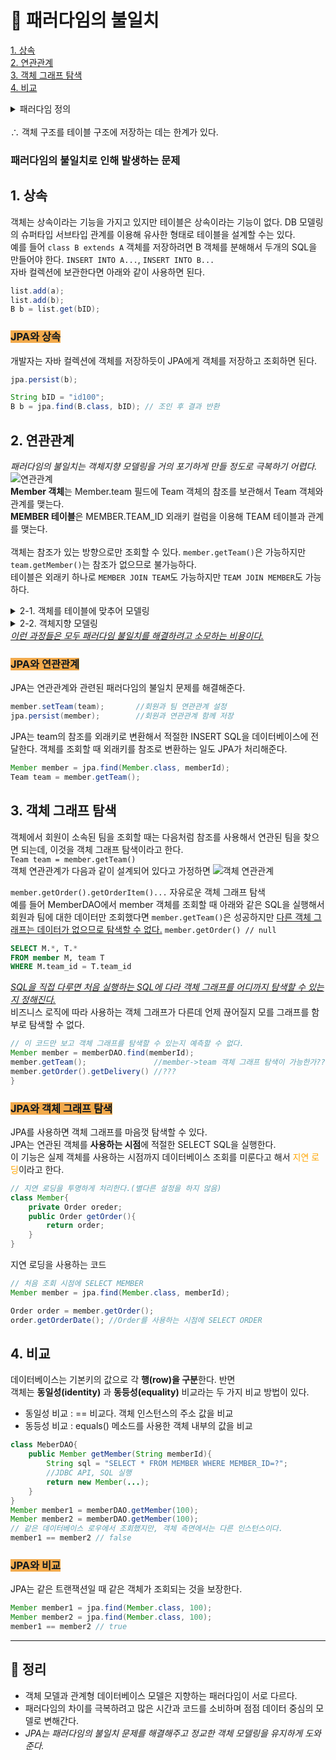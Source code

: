 # 🛑 패러다임의 불일치
[1. 상속](#1-상속)   
[2. 연관관계](#2-연관관계)   
[3. 객체 그래프 탐색](#3-객체-그래프-탐색)   
[4. 비교](#4-비교)   

<details>
<summary>패러다임 정의</summary>

객체지향 프로그래밍은 추상화, 캡슐화, 정보은닉, 상속, 다형성 등 시스템의 복잡성을 제어할 수 있는 다양한 장치들을 제공해 현대의 복잡한 애플리케이션은 대부분은 객체지향 언어로 개발한다.

비즈니스 요구사항을 정의한 도메인 모델도 객체로 모델링하면 객체지향 언어가 가진 장점들을 활용할 수 있는데, 문제는 **정의한 도메인 모델을 저장할 때 발생**한다. 예를 들어 특정 유저가 시스템에 회원 가입하면 회원이라는 객체 인스턴스를 생성한 후 이 객체를 메모리가 아닌 어딘가에 영구 보관해야 한다.

객체의 기능은 클래스에 정의되었으므로 객체가 단순하면 인스턴스의 상태인 속성만 저장했다가 필요할 때 불러와서 복구하면 된다. 부모 객체를 상속받았거나, 다른 객체를 참조하고 있다면 객체의 상태를 저장하기는 쉽지 않다.

현실적인 대안은 **관계형 데이터베이스**에 **객체를 저장**하는 것인데, 관계형 데이터베이스는 데이터 중심으로 구조화되어 있고, 집합적인 사고를 요구한다. 또한 추상화, 상속 다형성 같은 개념이 없다.

*객체와 관계형 데이터 베이스는 지향하는 목적이 서로 다르므로 둘의 기능과 표현 방법도 다르다. 이것을 객체와 관계형 데이터베이스의 패러다임 불일치 문제라고 한다.*
</details>
<br>
∴ 객체 구조를 테이블 구조에 저장하는 데는 한계가 있다.

### 패러다임의 불일치로 인해 발생하는 문제
## 1. 상속   
객체는 상속이라는 기능을 가지고 있지만 테이블은 상속이라는 기능이 없다. DB 모델링의 슈퍼타입 서브타입 관계를 이용해 유사한 형태로 테이블을 설계할 수는 있다.   
예를 들어 `class B extends A` 객체를 저장하려면 B 객체를 분해해서 두개의 SQL을 만들어야 한다. `INSERT INTO A...`, `INSERT INTO B...`   
자바 컬렉션에 보관한다면 아래와 같이 사용하면 된다.
```java
list.add(a);
list.add(b);
B b = list.get(bID);
```
### <font style="color:#101820;background-color:#F2AA4C">**JPA와 상속**</font>
개발자는 자바 컬렉션에 객체를 저장하듯이 JPA에게 객체를 저장하고 조회하면 된다.
```java
jpa.persist(b);

String bID = "id100";
B b = jpa.find(B.class, bID); // 조인 후 결과 반환
```

## 2. 연관관계   
*패러다임의 불일치는 객체지향 모델링을 거의 포기하게 만들   정도로 극복하기 어렵다.*   
![연관관계](https://miro.medium.com/max/1400/1*rzIbFHiuBDEUrfksrgj5kQ.png)   
**Member 객체**는 Member.team 필드에 Team 객체의 참조를 보관해서 Team 객체와 관계를 맺는다.   
**MEMBER 테이블**은 MEMBER.TEAM_ID 외래키 컬럼을 이용해 TEAM 테이블과 관계를 맺는다. <br><br>
객체는 참조가 있는 방향으로만 조회할 수 있다. `member.getTeam()`은 가능하지만 `team.getMember()`는 참조가 없으므로 불가능하다.    
테이블은 외래키 하나로 `MEMBER JOIN TEAM`도 가능하지만 `TEAM JOIN MEMBER`도 가능하다.    

<details>
<summary> 2-1. 객체를 테이블에 맞추어 모델링 </summary>

*좋은 객체 모델링을 기대하기 어렵고 객체지향의 특징을 잃어버리게 됨*
```java
class Member{
    String id;          //MEMBER_ID 컬럼 사용 
    Long teamId;        //**TEAM_ID FK 컬럼 사용**
    String username;    //USERNAME 컬럼 사용
}
class Team{
    Long id;            //TEAM_ID PK 사용
    String name;        //NAME 컬럼 사용
}
```
`TEAM_ID`의 값을 그대로 보관하는 teamId 필드에 문제가 있다.   
관계형 데이터베이스는 조인이라는 기능으로 외래키의 값을 그대로 보관해도 되지만, <font style="color:orange">객체는 연관된 참조를 보관해야 참조를 통해 연관된 객체를 찾을 수 있다.</font>   
가장 객체지향적인 방법 : `Team team = member.getTeam()`
</details>

<details>
<summary> 2-2. 객체지향 모델링</summary>

```java
class Member{
    String id;          //MEMBER_ID 컬럼 사용 
    Team teamId;        //**참조로 연관관계를 맺는다**
    String username;    //USERNAME 컬럼 사용
}
class Team{
    Long id;            //TEAM_ID PK 사용
    String name;        //NAME 컬럼 사용
}
```
`Team team = member.getTeam()`을 이용해 회원과 연관된 팀을 조회할 수 있다.

객체지향 모델링을 사용하면 객체를 테이블에 저장하거나 조회하기가 쉽지 않다. (Member 객체는 team 필드로 연관관계를 맺고 MEMBER 테이블은 TEAM_ID 외래키로 연관관계를 맺기 때문)   
객체 모델은 외래키가 필요 없고 참조만 있으면 된다.   
테이블은 참조가 필요 없고 외래키만 있으면 된다.  
*결국 개발자가 중간에서 변환 역할을 해야함*

- 저장   
team 필드를 TEAM_ID 외래키 값으로 변환해야 한다.
```java
member.getId();             //MEMBER_ID PK에 저장
member.getTeam().getId();   //TEAM_ID FK에 저장
member.getUsername();       //USERNAME 컬럼에 저장
```
- 조회   
TEAM_ID 외래키 값을 Member 객체의 team 참조로 변환해서 객체에 보관
```java
public Member find(String memberId){
    Member member = new Member();
    Team team - new Team();

    //회원과 팀 관계 설정
    member.setTeam(team);
    return member;
}
```
</details>
<u><i>이런 과정들은 모두 패러다임 불일치를 해결하려고 소모하는 비용이다.</i></u>

### <font style="color:#101820;background-color:#F2AA4C">**JPA와 연관관계**</font>
JPA는 연관관계와 관련된 패러다임의 불일치 문제를 해결해준다.
```java
member.setTeam(team);       //회원과 팀 연관관계 설정
jpa.persist(member);        //회원과 연관관계 함께 저장
```
JPA는 team의 참조를 외래키로 변환해서 적절한 INSERT SQL을 데이터베이스에 전달한다. 객체를 조회할 때 외래키를 참조로 변환하는 일도 JPA가 처리해준다.
```java
Member member = jpa.find(Member.class, memberId);
Team team = member.getTeam();
```

## 3. 객체 그래프 탐색   
객체에서 회원이 소속된 팀을 조회할 때는 다음처럼 참조를 사용해서 연관된 팀을 찾으면 되는데, 이것을 객체 그래프 탐색이라고 한다.   
`Team team = member.getTeam()`   
객체 연관관계가 다음과 같이 설계되어 있다고 가정하면
![객체 연관관계](https://velog.velcdn.com/images%2Fbae12%2Fpost%2Ff7d60162-1578-486e-83c9-1292b744ec7d%2F%EA%B0%9D%EC%B2%B4%EA%B7%B8%EB%9E%98%ED%94%84%ED%83%90%EC%83%89.png)

`member.getOrder().getOrderItem()...` 자유로운 객체 그래프 탐색   
예를 들어 MemberDAO에서 member 객체를 조회할 때 아래와 같은 SQL을 실행해서 회원과 팀에 대한 데이터만 조회했다면 `member.getTeam()`은 성공하지만 <u>다른 객체 그래프는 데이터가 없으므로 탐색할 수 없다.</u> `member.getOrder() // null`   

```sql
SELECT M.*, T.*
FROM member M, team T
WHERE M.team_id = T.team_id
```   
<u><i>SQL을 직접 다루면 처음 실행하는 SQL에 다라 객체 그래프를 어디까지 탐색할 수 있는지 정해진다.</u></i>    
비즈니스 로직에 따라 사용하는 객체 그래프가 다른데 언제 끊어질지 모를 그래프를 함부로 탐색할 수 없다.   

```java
// 이 코드만 보고 객체 그래프를 탐색할 수 있는지 예측할 수 없다.
Member member = memberDAO.find(memberId);
member.getTeam();               //member->team 객체 그래프 탐색이 가능한가??
member.getOrder().getDelivery() //???
}
```   

### <font style="color:#101820;background-color:#F2AA4C">**JPA와 객체 그래프 탐색**</font>

JPA를 사용하면 객체 그래프를 마음껏 탐색할 수 있다.   
JPA는 연관된 객체를 **사용하는 시점**에 적절한 SELECT SQL을 실행한다.   
이 기능은 실제 객체를 사용하는 시점까지 데이터베이스 조회를 미룬다고 해서 <font style="color:orange">지연 로딩</font>이라고 한다.   
```java
// 지연 로딩을 투명하게 처리한다.(별다른 설정을 하지 않음)
class Member{
    private Order oreder;
    public Order getOrder(){
        return order;
    }
}
```
지연 로딩을 사용하는 코드
```java
// 처음 조회 시점에 SELECT MEMBER 
Member member = jpa.find(Member.class, memberId);

Order order = member.getOrder();
order.getOrderDate(); //Order를 사용하는 시점에 SELECT ORDER
```

## 4. 비교 
데이터베이스는 기본키의 값으로 각 **행(row)을 구분**한다. 반면   
객체는 **동일성(identity)** 과 **동등성(equality)** 비교라는 두 가지 비교 방법이 있다.   
- 동일성 비교 : == 비교다. 객체 인스턴스의 주소 값을 비교
- 동등성 비교 : equals() 메소드를 사용한 객체 내부의 값을 비교

```java
class MeberDAO{
    public Member getMember(String memberId){
        String sql = "SELECT * FROM MEMBER WHERE MEMBER_ID=?";
        //JDBC API, SQL 실행
        return new Member(...);
    }
}
Member member1 = memberDAO.getMember(100);
Member member2 = memberDAO.getMember(100);
// 같은 데이터베이스 로우에서 조회했지만, 객체 측면에서는 다른 인스턴스이다.
member1 == member2 // false
```
### <font style="color:#101820;background-color:#F2AA4C">**JPA와 비교**</font>
JPA는 같은 트랜잭션일 때 같은 객체가 조회되는 것을 보장한다.
```java
Member member1 = jpa.find(Member.class, 100);
Member member2 = jpa.find(Member.class, 100);
member1 == member2 // true
```
---
## 📝 정리
- 객체 모델과 관계형 데이터베이스 모델은 지향하는 패러다임이 서로 다르다.
- 패러다임의 차이를 극복하려고 많은 시간과 코드를 소비하며 점점 데이터 중심의 모델로 변해간다.
- *JPA는 패러다임의 불일치 문제를 해결해주고 정교한 객체 모델링을 유지하게 도와준다.*